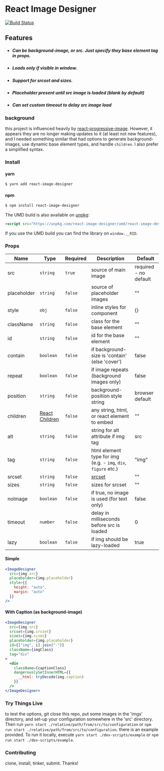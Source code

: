 # React Image Designer

[![Build Status](https://travis-ci.org/LongStoryMedia/react-image-designer.svg?branch=master)](https://travis-ci.org/LongStoryMedia/react-image-designer)

## Features

- ##### Can be background-image, or src. Just specify they base element tag in props.
- ##### Loads only if visible in window.
- ##### Support for srcset and sizes.
- ##### Placeholder present until src image is loaded (blank by default)
- ##### Can set custom timeout to delay src image load

### background

this project is influenced heavily by [react-progressive-image](https://www.npmjs.com/package/react-progressive-image). However, it appears they are no longer making updates to it (at least not new features), and I needed something similar that had options to generate background-images, use dynamic base element types, and handle `children`. I also prefer a simplified syntax.

### Install

#### yarn
```sh
$ yarn add react-image-designer
```

#### npm
```sh
$ npm install react-image-designer
```

The UMD build is also available on [unpkg](https://unpkg.com):

```html
<script src="https://unpkg.com/react-image-designer/umd/react-image-designer.min.js"></script>
```

If you use the UMD build you can find the library on `window.__RID`.

### Props

| Name | Type | Required | Description | Default |
| -- | -- | -- | -- | -- |
| src | `string` | `true`   | source of main image | required - no default |
| placeholder | `string` | `false`  | source of placeholder images | "" |
| style | `obj` | `false`  | inline styles for component | {} |
| className | `string` | `false`  | class for the base element | "" |
| id | `string` | `false`  | id for the base element | "" |
| contain | `boolean` | `false`  | if background-size is 'contain' (else 'cover') | false |
| repeat | `boolean` | `false`  | if image repeats (background images only) | false |
| position | `string` | `false`  | background-position style string | browser default |
| children | [React Children](https://reactjs.org/docs/react-api.html#reactchildren) | `false`  | any string, html, or react element to embed | "" |
| alt | `string` | `false`  | string for alt attribute if img tag | src |
| tag | `string` | `false`  | html element type for img (e.g. - `img`, `div`, `figure` etc.) | "img" |
| srcset | `string` | `false`  | [srcset](https://developer.mozilla.org/en-US/docs/Web/HTML/Element/img#attr-srcset) | "" |
| sizes | `string` | `false`  | sizes for srcset | "" |
| noImage | `boolean` | `false`  | if true, no image is used (for text only) | false |
| timeout | `number` | `false`  | delay in milliseconds before src is loaded | 0 |
| lazy | `boolean` | `false`  | if img should be lazy-loaded | true |

#### Simple

```jsx
<ImageDesigner
  src={img.src}
  placeholder={img.placeholder}
  style={{
    height: "auto",
    margin: "auto"
  }}
/>
```

#### With Caption (as background-image)

```jsx
<ImageDesigner
  src={img.src}
  srcset={img.srcset}
  sizes={img.sizes}
  placeholder={img.placeholder}
  id={["img", i].join("-")}
  className={imgClass}
  tag="div"
>
  <div
    className={captionClass}
    dangerouslySetInnerHTML={{
      __html: tryDecode(img.caption)
    }}
  />
</ImageDesigner>
```

### Try Things Live
to test the options, git close this repo, put some images in the 'imgs' directory, and set-up your configuration somewhere in the 'src' directory. Then run ``yarn start ./relative/path/from/src/to/configuration`` or ``npm run start ./relative/path/from/src/to/configuration``. there is an example provided. To run it locally, execute ``yarn start ./dev-scripts/example`` or ``npm run start ./dev-scripts/example``.

### Contributing
clone, install, tinker, submit. Thanks!
